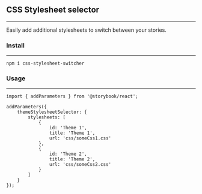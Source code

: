 ## CSS Stylesheet selector
------
Easily add additional stylesheets to switch between your stories.

### Install
----
```
npm i css-stylesheet-switcher
```

### Usage
---

```
import { addParameters } from '@storybook/react';

addParameters({
    themeStylesheetSelector: {
        stylesheets: [
            {
                id: 'Theme 1',
                title: 'Theme 1',
                url: 'css/someCss1.css'
            },
            {
                id: 'Theme 2',
                title: 'Theme 2',
                url: 'css/someCss2.css'
            }
        ]
    }
});
```
